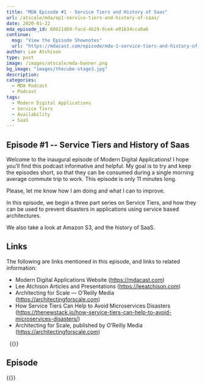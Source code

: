 ```yaml
---
title: "MDA Episode #1 - Service Tiers and History of Saas"
url: /atscale/mda/ep1-service-tiers-and-history-of-saas/
date: 2020-01-22
mda_episode_id: 60621d69-facd-4b29-9ce4-e01634cca0a6
continue:
  msg: "View the Episode Shownotes"
  url: "https://mdacast.com/episode/mda-1-service-tiers-and-history-of-saas"
author: Lee Atchison
type: post
image: /images/atscale/mda-banner.png
bg_image: "images/thecube-stage3.jpg"
description: 
categories:
  - MDA Podcast
  - Podcast
tags:
  - Modern Digital Applications
  - Service Tiers
  - Availability
  - SaaS
---
```


## Episode #1 -- Service Tiers and History of Saas

Welcome to the inaugural episode of Modern Digital Applications! I hope you’ll find this podcast informative and helpful. My goal is to try and keep the episodes short, so that they can be consumed during a single morning average commute trip to work. This episode is only 11 minutes long.

Please, let me know how I am doing and what I can to improve.

In this episode, we begin a three part series on Service Tiers, and how they can be used to prevent disasters in applications using service based architectures.

We also take a look at Amazon S3, and the history of SaaS.

## Links

The following are links mentioned in this episode, and links to related information:

* Modern Digital Applications Website (https://mdacast.com)
* Lee Atchison Articles and Presentations (https://leeatchison.com)
* Architecting for Scale — O’Reilly Media (https://architectingforscale.com)
* How Service Tiers Can Help to Avoid Microservices Disasters (https://thenewstack.io/how-service-tiers-can-help-to-avoid-microservices-disasters/)
* Architecting for Scale, published by O’Reilly Media (https://architectingforscale.com)

&nbsp;
{{<mdasubscribe>}}

## Episode

{{<captivate>}}

